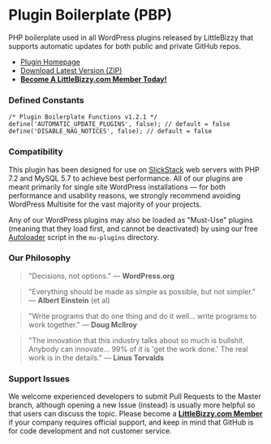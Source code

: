 # Plugin Boilerplate (PBP)

PHP boilerplate used in all WordPress plugins released by LittleBizzy that supports automatic updates for both public and private GitHub repos.

* [Plugin Homepage](https://www.littlebizzy.com/plugins/plugin-boilerplate)
* [Download Latest Version (ZIP)](https://github.com/littlebizzy/plugin-boilerplate/archive/v1.2.1.zip)
* [**Become A LittleBizzy.com Member Today!**](https://www.littlebizzy.com/members)

### Defined Constants

    /* Plugin Boilerplate Functions v1.2.1 */
    define('AUTOMATIC_UPDATE_PLUGINS', false); // default = false
    define('DISABLE_NAG_NOTICES', false); // default = false

### Compatibility

This plugin has been designed for use on [SlickStack](https://slickstack.io) web servers with PHP 7.2 and MySQL 5.7 to achieve best performance. All of our plugins are meant primarily for single site WordPress installations — for both performance and usability reasons, we strongly recommend avoiding WordPress Multisite for the vast majority of your projects.

Any of our WordPress plugins may also be loaded as "Must-Use" plugins (meaning that they load first, and cannot be deactivated) by using our free [Autoloader](https://www.littlebizzy.com/plugins/autoloader) script in the `mu-plugins` directory.

### Our Philosophy

> "Decisions, not options." — **WordPress.org**

> "Everything should be made as simple as possible, but not simpler." — **Albert Einstein** (et al)

> "Write programs that do one thing and do it well... write programs to work together." — **Doug McIlroy**

> "The innovation that this industry talks about so much is bullshit. Anybody can innovate... 99% of it is 'get the work done.' The real work is in the details." — **Linus Torvalds**

### Support Issues

We welcome experienced developers to submit Pull Requests to the Master branch, although opening a new Issue (instead) is usually more helpful so that users can discuss the topic. Please become a [**LittleBizzy.com Member**](https://www.littlebizzy.com/members) if your company requires official support, and keep in mind that GitHub is for code development and not customer service.
